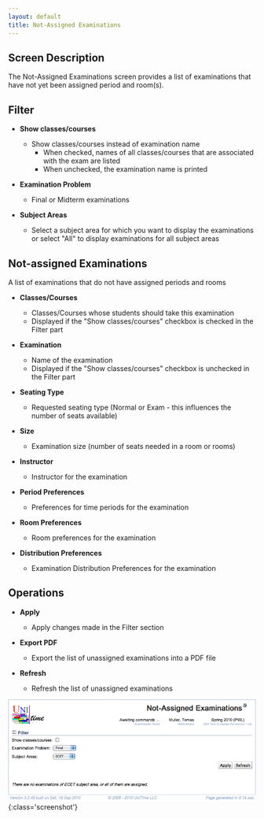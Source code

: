 ```yaml
---
layout: default
title: Not-Assigned Examinations
---
```



## Screen Description

The Not-Assigned Examinations screen provides a list of examinations that have not yet been assigned period and room(s).

## Filter

* **Show classes/courses**
	* Show classes/courses instead of examination name
		* When checked, names of all classes/courses that are associated with the exam are listed
		* When unchecked, the examination name is printed

* **Examination Problem**
	* Final or Midterm examinations

* **Subject Areas**
	* Select a subject area for which you want to display the examinations or select "All" to display examinations for all subject areas

## Not-assigned Examinations

A list of examinations that do not have assigned periods and rooms

* **Classes/Courses**
	* Classes/Courses whose students should take this examination
	* Displayed if the "Show classes/courses" checkbox is checked in the Filter part

* **Examination**
	* Name of the examination
	* Displayed if the "Show classes/courses" checkbox is unchecked in the Filter part

* **Seating Type**
	* Requested seating type (Normal or Exam - this influences the number of seats available)

* **Size**
	* Examination size (number of seats needed in a room or rooms)

* **Instructor**
	* Instructor for the examination

* **Period Preferences**
	* Preferences for time periods for the examination

* **Room Preferences**
	* Room preferences for the examination

* **Distribution Preferences**
	* Examination Distribution Preferences for the examination

## Operations

* **Apply**
	* Apply changes made in the Filter section

* **Export PDF**
	* Export the list of unassigned examinations into a PDF file

* **Refresh**
	* Refresh the list of unassigned examinations


![Not-Assigned Examinations](images/not-assigned-examinations-1.png){:class='screenshot'}

